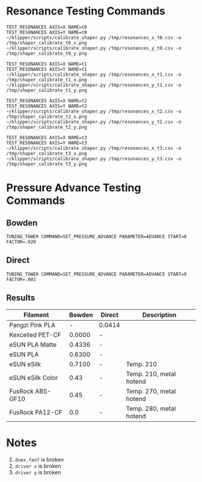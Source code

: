# Resonance Testing Commands

```
TEST_RESONANCES AXIS=X NAME=t0
TEST_RESONANCES AXIS=Y NAME=t0
~/klipper/scripts/calibrate_shaper.py /tmp/resonances_x_t0.csv -o /tmp/shaper_calibrate_t0_x.png
~/klipper/scripts/calibrate_shaper.py /tmp/resonances_y_t0.csv -o /tmp/shaper_calibrate_t0_y.png

TEST_RESONANCES AXIS=X NAME=t1
TEST_RESONANCES AXIS=Y NAME=t1
~/klipper/scripts/calibrate_shaper.py /tmp/resonances_x_t1.csv -o /tmp/shaper_calibrate_t1_x.png
~/klipper/scripts/calibrate_shaper.py /tmp/resonances_y_t1.csv -o /tmp/shaper_calibrate_t1_y.png

TEST_RESONANCES AXIS=X NAME=t2
TEST_RESONANCES AXIS=Y NAME=t2
~/klipper/scripts/calibrate_shaper.py /tmp/resonances_x_t2.csv -o /tmp/shaper_calibrate_t2_x.png
~/klipper/scripts/calibrate_shaper.py /tmp/resonances_y_t2.csv -o /tmp/shaper_calibrate_t2_y.png

TEST_RESONANCES AXIS=X NAME=t3
TEST_RESONANCES AXIS=Y NAME=t3
~/klipper/scripts/calibrate_shaper.py /tmp/resonances_x_t3.csv -o /tmp/shaper_calibrate_t3_x.png
~/klipper/scripts/calibrate_shaper.py /tmp/resonances_y_t3.csv -o /tmp/shaper_calibrate_t3_y.png
```

# Pressure Advance Testing Commands

## Bowden

```
TUNING_TOWER COMMAND=SET_PRESSURE_ADVANCE PARAMETER=ADVANCE START=0 FACTOR=.020
```

## Direct

```
TUNING_TOWER COMMAND=SET_PRESSURE_ADVANCE PARAMETER=ADVANCE START=0 FACTOR=.002
```

## Results

| Filament         | Bowden | Direct | Description             |
| ---------------- | ------ | ------ | ----------------------- |
| Pangzi Pink PLA  | -      | 0.0414 |                         |
| Kexcelled PET-CF | 0.0000 | -      |                         |
| eSUN PLA Matte   | 0.4336 | -      |                         |
| eSUN PLA         | 0.6300 | -      |                         |
| eSUN eSilk       | 0.7100 | -      | Temp. 210               |
| eSUN eSilk Color | 0.43   | -      | Temp. 210, metal hotend |
| FusRock ABS-GF10 | 0.45   | -      | Temp. 270, metal hotend |
| FusRock PA12-CF  | 0.0    | -      | Temp. 280, metal hotend |

# Notes

1. `duex.fan7` is broken
2. `driver x` is broken
3. `driver y` is broken
